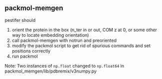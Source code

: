 packmol-memgen
--------------

pestifer should

1. orient the protein in the box (n_ter in or out, COM z at 0, or some other way to locate embedding orientation)
2. call packmol-memgen with notrun and preoriented
3. modify the packmol script to get rid of spurious commands and set positions correctly
4. run packmol

Note: Two instances of `np.float` changed to `np.float64` in packmol_memgen/lib/pdbremix/v3numpy.py

